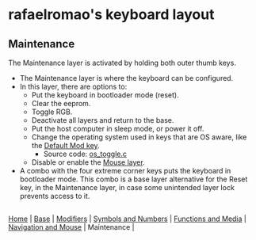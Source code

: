 # rafaelromao's keyboard layout

## Maintenance
The Maintenance layer is activated by holding both outer thumb keys.
- The Maintenance layer is where the keyboard can be configured.
- In this layer, there are options to: 
  - Put the keyboard in bootloader mode (reset). 
  - Clear the eeprom.
  - Toggle RGB.
  - Deactivate all layers and return to the base. 
  - Put the host computer in sleep mode, or power it off.
  - Change the operating system used in keys that are OS aware, like the [Default Mod key](modifiers.md).
    - Source code: [os_toggle.c](../src/qmk/users/rafaelromao/features/os_toggle.c)
  - Disable or enable the [Mouse layer](navigation.md). 
- A combo with the four extreme corner keys puts the keyboard in bootloader mode. This combo is a base layer alternative for the Reset key, in the Maintenance layer, in case some unintended layer lock prevents access to it.

##
[Home](../readme.md) | 
[Base](base.md) |
[Modifiers](modifiers.md) |
[Symbols and Numbers](symbols.md) |
[Functions and Media](functions.md) | 
[Navigation and Mouse](navigation.md) |
Maintenance |
